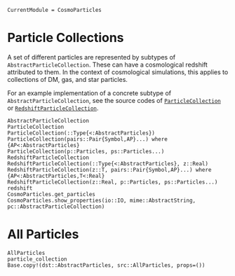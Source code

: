 ```@meta
CurrentModule = CosmoParticles
```

# Particle Collections

A set of different particles are represented by subtypes of `AbstractParticleCollection`.
These can have a cosmological redshift attributed to them.
In the context of cosmological simulations, this applies to collections of DM, gas, and star particles.

For an example implementation of a concrete subtype of `AbstractParticleCollection`, see the source codes of
[`ParticleCollection`](@ref) or [`RedshiftParticleCollection`](@ref).

```@docs
AbstractParticleCollection
ParticleCollection
ParticleCollection(::Type{<:AbstractParticles})
ParticleCollection(pairs::Pair{Symbol,AP}...) where {AP<:AbstractParticles}
ParticleCollection(p::Particles, ps::Particles...)
RedshiftParticleCollection
RedshiftParticleCollection(::Type{<:AbstractParticles}, z::Real)
RedshiftParticleCollection(z::T, pairs::Pair{Symbol,AP}...) where {AP<:AbstractParticles,T<:Real}
RedshiftParticleCollection(z::Real, p::Particles, ps::Particles...)
redshift
CosmoParticles.get_particles
CosmoParticles.show_properties(io::IO, mime::AbstractString, pc::AbstractParticleCollection)
```

# All Particles

```@docs
AllParticles
particle_collection
Base.copy!(dst::AbstractParticles, src::AllParticles, props=())
```
